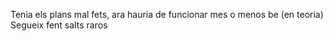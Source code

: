 Tenia els plans mal fets, ara hauria de funcionar mes o menos be (en teoria)
Segueix fent salts raros 